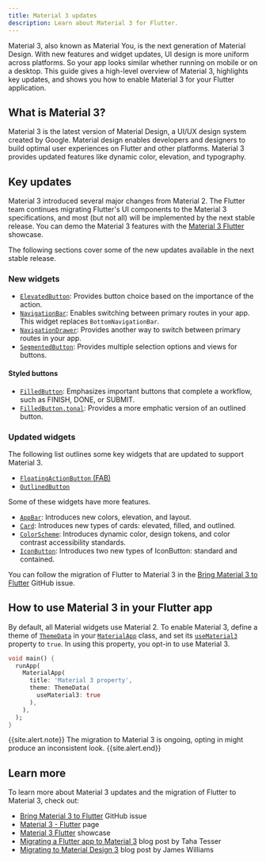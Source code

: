 ```yaml
---
title: Material 3 updates
description: Learn about Material 3 for Flutter.
---
```


Material 3, also known as Material You, is the next generation of Material 
Design. 
With new features and widget updates, UI design is more uniform 
across platforms. So your app looks similar whether running 
on mobile or on a desktop.
This guide gives a high-level overview of Material 3, highlights key updates, 
and shows you how to enable Material 3 for your Flutter application.

## What is Material 3? 

Material 3 is the latest version of Material Design, 
a UI/UX design system created by Google. 
Material design enables developers and designers to build optimal user 
experiences on Flutter and other platforms. 
Material 3 provides updated features like dynamic color, elevation, 
and typography.

## Key updates

Material 3 introduced several major changes from Material 2. 
The Flutter team continues migrating Flutter's UI components to the Material 3 
specifications, and most (but not all) will be implemented 
by the next stable release. You can demo the Material 3 features 
with the [Material 3 Flutter][] showcase.

The following sections cover some of the new updates available in the next
stable release.     

### New widgets

* [`ElevatedButton`][]: Provides button choice based on the 
  importance of the action. 
* [`NavigationBar`][]: Enables switching between primary routes 
in your app. This widget replaces `BottomNavigationBar`.
* [`NavigationDrawer`][]: Provides another way to switch between primary
routes in your app. 
* [`SegmentedButton`][]: Provides multiple selection options and 
views for buttons.

#### Styled buttons 
* [`FilledButton`][]: Emphasizes important buttons that complete a workflow, 
such as FINISH, DONE, or SUBMIT. 
* [`FilledButton.tonal`][]: Provides a more emphatic version of an 
outlined button.

### Updated widgets
The following list outlines some key widgets that are updated to support 
Material 3. 
* [`FloatingActionButton` (FAB)][] 
* [`OutlinedButton`][] 

Some of these widgets have more features.

* [`AppBar`][]: Introduces new colors, elevation, and layout. 
* [`Card`][]: Introduces new types of cards: elevated, filled, and outlined. 
* [`ColorScheme`][]: Introduces dynamic color, design tokens, and color 
  contrast accessibility standards. 
* [`IconButton`][]: Introduces two new types of IconButton: 
  standard and contained.  

You can follow the migration of Flutter to Material 3 in the 
[Bring Material 3 to Flutter][] GitHub issue.

## How to use Material 3 in your Flutter app

By default, all Material widgets use Material 2.
To enable Material 3, define a theme of [`ThemeData`][] 
in your [`MaterialApp`][] class, and set its [`useMaterial3`][] 
property to `true`.
In using this property, you opt-in to use Material 3. 

```dart
void main() {
  runApp(
    MaterialApp(
      title: 'Material 3 property',
      theme: ThemeData(
        useMaterial3: true
      ),
    ),
  );
}
```

{{site.alert.note}}
  The migration to Material 3 is ongoing, 
  opting in might produce an inconsistent look.
{{site.alert.end}}

## Learn more

To learn more about Material 3 updates and the migration of Flutter to Material 3, 
check out:    

* [Bring Material 3 to Flutter][] GitHub issue 
* [Material 3 - Flutter][] page 
* [Material 3 Flutter][] showcase
* [Migrating a Flutter app to Material 3][] blog post by Taha Tesser
* [Migrating to Material Design 3][] blog post by James Williams

[`AppBar`]: {{site.api}}/flutter/material/AppBar-class.html
[Bring Material 3 to Flutter]: {{site.github}}//flutter/flutter/issues/91605
[`Card`]: {{site.api}}/flutter/material/Card-class.html
[`ColorScheme`]: {{site.api}}/flutter/material/ColorScheme-class.html
[`ElevatedButton`]: {{site.api}}/flutter/material/ElevatedButton-class.html
[`FilledButton`]: https://m3.material.io/components/buttons/guidelines#9ecffdb3-ef29-47e7-8d5d-f78b404fcafe
[`FilledButton.tonal`]: https://m3.material.io/components/buttons/guidelines#07a1577b-aaf5-4824-a698-03526421058b
[`FloatingActionButton` (FAB)]: https://m3.material.io/components/floating-action-button/overview
[`IconButton`]: {{site.api}}/flutter/material/IconButton-class.html
[`MaterialApp`]: {{site.api}}/flutter/material/MaterialApp-class.html
[Material 3 - Flutter]: https://m3.material.io/develop/flutter
[Material 3 Flutter]: https://flutter.github.io/samples/web/material_3_demo
[Migrating a Flutter app to Material 3]: https://blog.codemagic.io/migrating-a-flutter-app-to-material-3/
[Migrating to Material Design 3]: https://material.io/blog/blog/blog/migrating-material-3
[`NavigationBar`]: {{site.api}}/flutter/material/NavigationBar-class.html
[`NavigationDrawer`]: https://m3.material.io/components/navigation-drawer/overview 
[`OutlinedButton`]:  {{site.api}}/flutter/material/OutlinedButton-class.html
[`SegmentedButton`]: https://m3.material.io/components/segmented-buttons/overview
[`ThemeData`]: {{site.api}}/flutter/material/ThemeData-class.html
[`useMaterial3`]: {{site.api}}/flutter/material/ThemeData/useMaterial3.html
